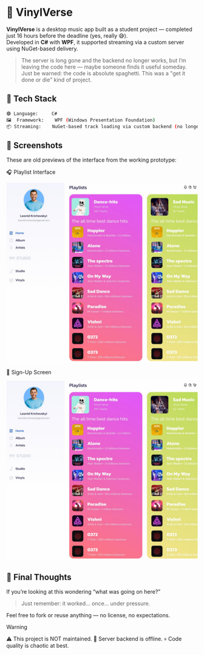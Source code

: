 # 🎵 VinylVerse

**VinylVerse** is a desktop music app built as a student project — completed just 16 hours before the deadline (yes, really 😅).  
Developed in **C#** with **WPF**, it supported streaming via a custom server using NuGet-based delivery.

> The server is long gone and the backend no longer works, but I’m leaving the code here — maybe someone finds it useful someday.  
> Just be warned: the code is absolute spaghetti. This was a "get it done or die" kind of project.

## 🧪 Tech Stack

```bash
🟣 Language:     C#
🖼  Framework:    WPF (Windows Presentation Foundation)
📦 Streaming:    NuGet-based track loading via custom backend (no longer active)
```

## 📸 Screenshots
These are old previews of the interface from the working prototype:

🎧 Playlist Interface

![Playlists Screenshot](screenshots/3.png)

📝 Sign-Up Screen

![Sign-Up Screenshot](screenshots/1.png)

## 🧠 Final Thoughts
If you’re looking at this wondering “what was going on here?”
> Just remember: it worked... once... under pressure.

Feel free to fork or reuse anything — no license, no expectations.

> [!WARNING]
> ⚠️ This project is NOT maintained.
> 🚫 Server backend is offline.
> 💀 Code quality is chaotic at best.
